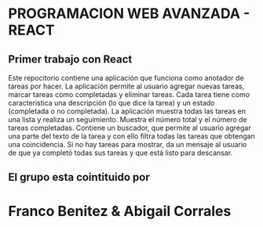 # PROGRAMACION WEB AVANZADA - REACT
## Primer trabajo con React

Este repocitorio contiene una aplicación que funciona como anotador de tareas por hacer.
La aplicación permite al usuario agregar nuevas tareas, marcar tareas como
completadas y eliminar tareas.
Cada tarea tiene como caracteristica una descripción (lo que dice la tarea) y un estado (completada o no completada).
La aplicación muestra todas las tareas en una lista y realiza un seguimiento. Muestra el número total y el número de tareas completadas.
Contiene un buscador, que permite al usuario agregar una parte del texto de la tarea y con ello filtra todas las tareas que obtengan una coincidencia.
Si no hay tareas para mostrar, da un mensaje al usuario de que ya completó todas sus tareas y que está listo para descansar.


## El grupo esta cointituido por 
# Franco Benitez & Abigail Corrales

